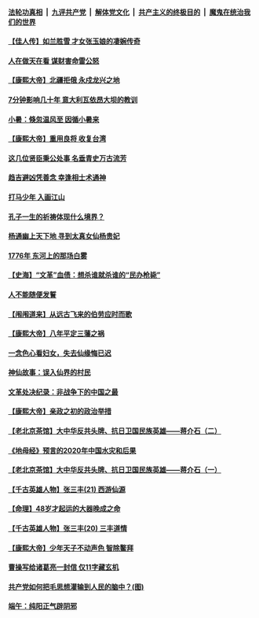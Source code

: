 

####  [法轮功真相](../../../../basic/blob/master/README.md?t=07071231) &nbsp;|&nbsp; [九评共产党](../../../../9ping.md/blob/master/README.md?t=07071231) &nbsp;|&nbsp; [解体党文化](../../../../jtdwh.md/blob/master/README.md?t=07071231)  &nbsp;|&nbsp; [共产主义的终极目的](../../../../gczydzjmd.md/blob/master/README.md?t=07071231) &nbsp;|&nbsp; [魔鬼在统治我们的世界](../../../../mgztzwmdsj.md/blob/master/README.md?t=07071231) 

#### [【佳人传】如兰胜雪 才女张玉娘的凄婉传奇](../pages/prog647/a102887006.md?t=07071231) 

#### [人在做天在看 谋财害命雷公怒](../pages/prog647/a102886986.md?t=07071231) 

#### [【康熙大帝】北疆拒俄 永戍龙兴之地](../pages/prog647/a102886881.md?t=07071231) 

#### [7分钟影响几十年 意大利瓦依昂大坝的教训](../pages/prog647/a102886630.md?t=07071231) 

#### [小暑：倏忽温风至 因循小暑来](../pages/prog647/a102886557.md?t=07071231) 

#### [【康熙大帝】重用良将 收复台湾](../pages/prog647/a102886408.md?t=07071231) 

#### [这几位贤臣秉公处事 名垂青史万古流芳](../pages/prog647/a102885845.md?t=07071231) 

#### [趋吉避凶凭善念 幸逢相士术通神](../pages/prog647/a102885841.md?t=07071231) 

#### [打马少年 入画江山](../pages/prog647/a102885721.md?t=07071231) 

#### [孔子一生的祈祷体现什么境界？](../pages/prog647/a102885080.md?t=07071231) 

#### [杨通幽上天下地 寻到太真女仙杨贵妃](../pages/prog647/a102885076.md?t=07071231) 

#### [1776年 东河上的那场白雾](../pages/prog647/a102884957.md?t=07071231) 

#### [【史海】“文革”血债：想杀谁就杀谁的“民办枪毙”](../pages/prog647/a102884298.md?t=07071231) 

#### [人不能随便发誓](../pages/prog647/a102884287.md?t=07071231) 

#### [【闱闱道来】从远古飞来的伯劳应时而歌](../pages/prog647/a102884191.md?t=07071231) 

#### [【康熙大帝】八年平定三藩之祸](../pages/prog647/a102884129.md?t=07071231) 

#### [一念色心看妇女，失去仙缘悔已迟](../pages/prog647/a102883453.md?t=07071231) 

#### [神仙故事：误入仙界的村民](../pages/prog647/a102883447.md?t=07071231) 

#### [文革处决纪录：非战争下的中国之最](../pages/prog647/a102882581.md?t=07071231) 

#### [【康熙大帝】亲政之初的政治举措](../pages/prog647/a102882457.md?t=07071231) 

#### [【老北京茶馆】大中华反共头牌、抗日卫国民族英雄——蒋介石（二）](../pages/prog647/a102881802.md?t=07071231) 

#### [《地母经》预言的2020年中国水灾和后果](../pages/prog647/a102881847.md?t=07071231) 

#### [【老北京茶馆】大中华反共头牌、抗日卫国民族英雄——蒋介石（一）](../pages/prog647/a102881798.md?t=07071231) 

#### [【千古英雄人物】张三丰(21) 西游仙源](../pages/prog647/a102881770.md?t=07071231) 

#### [【命理】48岁才起运的大器晚成之命](../pages/prog647/a102881385.md?t=07071231) 

#### [【千古英雄人物】张三丰(20) 三丰道情](../pages/prog647/a102881291.md?t=07071231) 

#### [【康熙大帝】少年天子不动声色 智除鳌拜](../pages/prog647/a102881250.md?t=07071231) 

#### [曹操写给诸葛亮一封信 仅11字藏玄机](../pages/prog647/a102880766.md?t=07071231) 

#### [共产党如何把毛思想灌输到人民的脑中？(图)](../pages/prog647/a102880751.md?t=07071231) 

#### [端午：纯阳正气辟阴邪](../pages/prog647/a102880609.md?t=07071231) 

